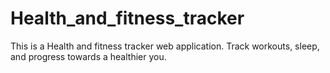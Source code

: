 # Health_and_fitness_tracker
 This is a Health and fitness tracker web application. Track workouts, sleep, and progress towards a healthier you.
